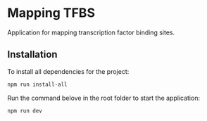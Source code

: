 # Mapping TFBS

Application for mapping transcription factor binding sites.

## Installation

To install all dependencies for the project:
```bash
npm run install-all
```
Run the command belove in the root folder to start the application: 
```bash
npm run dev
```

